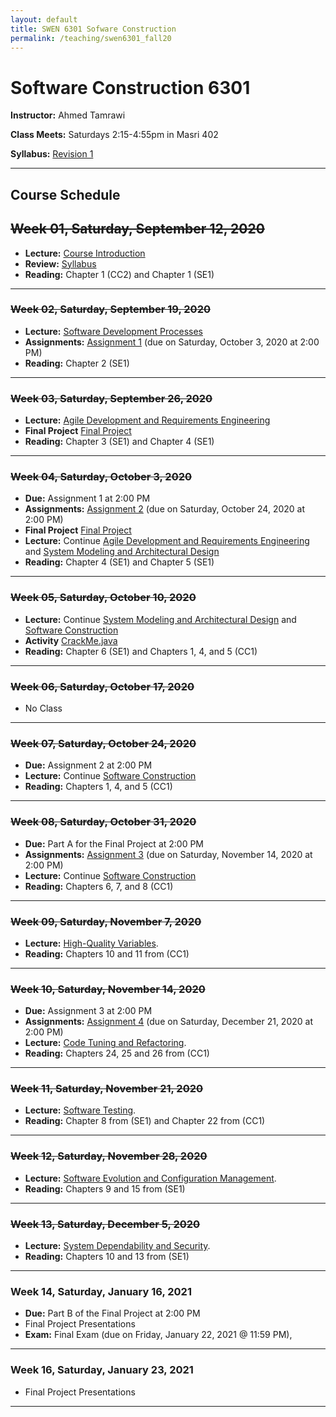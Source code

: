 ```yaml
---
layout: default
title: SWEN 6301 Sofware Construction
permalink: /teaching/swen6301_fall20
---
```


# Software Construction 6301

**Instructor:** Ahmed Tamrawi

**Class Meets:** Saturdays 2:15-4:55pm in Masri 402

**Syllabus:** [Revision 1](/teaching/swen6301-fall20/SWEN6301-syllabus-fall2020.pdf)

<!--**[Anonymous Feedback](https://docs.google.com/forms/d/e/1FAIpQLSdwe6CQ1RbXK8Yp09B73LBvPRauZdRQHwjDbOXswe8BXaZhUg/viewform?usp=sf_link)**-->


---

## Course Schedule

## ~~Week 01, Saturday, September 12, 2020~~
- **Lecture:** [Course Introduction](/teaching/swen6301-fall20/SWEN6301_Module_01.pdf)
- **Review:** [Syllabus](/teaching/swen6301-fall20/SWEN6301-syllabus-fall2020.pdf)
- **Reading:** Chapter 1 (CC2) and Chapter 1 (SE1)

---

### ~~Week 02, Saturday, September 19, 2020~~
- **Lecture:** [Software Development Processes](/teaching/swen6301-fall20/SWEN6301_Module_02.pdf)
- **Assignments:** [Assignment 1](teaching/swen6301-fall20/SWEN6301-Assignment1.pdf) (due on Saturday, October 3, 2020 at 2:00 PM)
- **Reading:** Chapter 2 (SE1)

---

### ~~Week 03, Saturday, September 26, 2020~~
- **Lecture:** [Agile Development and Requirements Engineering](/teaching/swen6301-fall20/SWEN6301_Module_03.pdf)
- **Final Project** [Final Project](teaching/swen6301-fall20/SWEN6301-Project.pdf)
- **Reading:** Chapter 3 (SE1) and Chapter 4 (SE1)

---

### ~~Week 04, Saturday, October 3, 2020~~
- **Due:** Assignment 1 at 2:00 PM
- **Assignments:** [Assignment 2](teaching/swen6301-fall20/SWEN6301-Assignment2.pdf) (due on Saturday, October 24, 2020 at 2:00 PM)
- **Final Project** [Final Project](teaching/swen6301-fall20/SWEN6301-Project.pdf)
- **Lecture:** Continue [Agile Development and Requirements Engineering](/teaching/swen6301-fall20/SWEN6301_Module_03.pdf) and [System Modeling and Architectural Design](/teaching/swen6301-fall20/SWEN6301_Module_04.pdf)
- **Reading:** Chapter 4 (SE1) and Chapter 5 (SE1)

---

### ~~Week 05, Saturday, October 10, 2020~~
- **Lecture:** Continue [System Modeling and Architectural Design](/teaching/swen6301-fall20/SWEN6301_Module_04.pdf) and [Software Construction](/teaching/swen6301-fall20/SWEN6301_Module_05.pdf)
- **Activity** [CrackMe.java](https://gist.github.com/atamrawi/be5f2c23641f00c2cba41f0b6c6e7f62)
- **Reading:** Chapter 6 (SE1) and Chapters 1, 4, and 5 (CC1)

---

### ~~Week 06, Saturday, October 17, 2020~~
- No Class

---

### ~~Week 07, Saturday, October 24, 2020~~
- **Due:** Assignment 2 at 2:00 PM
- **Lecture:** Continue [Software Construction](/teaching/swen6301-fall20/SWEN6301_Module_05.pdf)
- **Reading:** Chapters 1, 4, and 5 (CC1)

---

### ~~Week 08, Saturday, October 31, 2020~~
- **Due:** Part A for the Final Project at 2:00 PM
- **Assignments:** [Assignment 3](teaching/swen6301-fall20/SWEN6301-Assignment3.pdf) (due on Saturday, November 14, 2020 at 2:00 PM)
- **Lecture:** Continue [Software Construction](/teaching/swen6301-fall20/SWEN6301_Module_05.pdf)
- **Reading:** Chapters 6, 7, and 8 (CC1)

---

### ~~Week 09, Saturday, November 7, 2020~~
- **Lecture:** [High-Quality Variables](/teaching/swen6301-fall20/SWEN6301_Module_06.pdf).
- **Reading:** Chapters 10 and 11 from (CC1)

---

### ~~Week 10, Saturday, November 14, 2020~~
- **Due:** Assignment 3 at 2:00 PM
- **Assignments:** [Assignment 4](teaching/swen6301-fall20/SWEN6301-Assignment4.pdf) (due on Saturday, December 21, 2020 at 2:00 PM)
- **Lecture:** [Code Tuning and Refactoring](/teaching/swen6301-fall20/SWEN6301_Module_07.pdf).
- **Reading:** Chapters 24, 25 and 26 from (CC1)

---

### ~~Week 11, Saturday, November 21, 2020~~
- **Lecture:** [Software Testing](/teaching/swen6301-fall20/SWEN6301_Module_08.pdf).
- **Reading:** Chapter 8 from (SE1) and Chapter 22 from (CC1)

---

### ~~Week 12, Saturday, November 28, 2020~~
- **Lecture:** [Software Evolution and Configuration Management](/teaching/swen6301-fall20/SWEN6301_Module_09.pdf).
- **Reading:** Chapters 9 and 15 from (SE1)

---

### ~~Week 13, Saturday, December 5, 2020~~
- **Lecture:** [System Dependability and Security](/teaching/swen6301-fall20/SWEN6301_Module_10.pdf).
- **Reading:** Chapters 10 and 13 from (SE1)

---

### Week 14, Saturday, January 16, 2021
- **Due:** Part B of the Final Project at 2:00 PM
- Final Project Presentations
- **Exam:** Final Exam (due on Friday, January 22, 2021 @ 11:59 PM),

---

### Week 16, Saturday, January 23, 2021
- Final Project Presentations

---